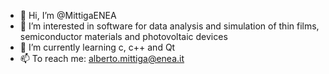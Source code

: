 - 👋 Hi, I’m @MittigaENEA
- 👀 I’m interested in software for data analysis and simulation of thin films, semiconductor materials and photovoltaic devices 
- 🌱 I’m currently learning c, c++ and Qt 
- 📫 To reach me: alberto.mittiga@enea.it

<!---
MittigaENEA/MittigaENEA is a ✨ special ✨ repository because its `README.md` (this file) appears on your GitHub profile.
You can click the Preview link to take a look at your changes.
--->
